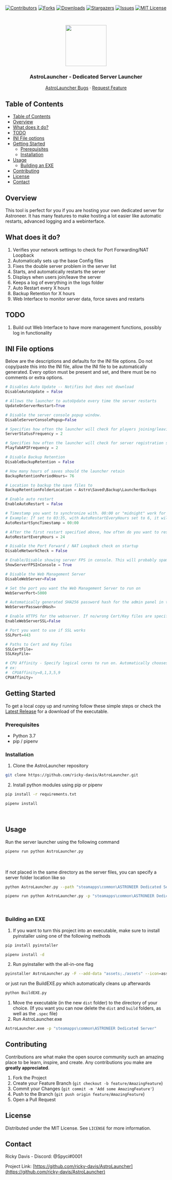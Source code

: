 [![Contributors][contributors-shield]][contributors-url]
[![Forks][forks-shield]][forks-url]
[![Downloads][downloads-shield]][downloads-url]
[![Stargazers][stars-shield]][stars-url]
[![Issues][issues-shield]][issues-url]
[![MIT License][license-shield]][license-url]


<br />
<p align="center">
  <img src="https://raw.githubusercontent.com/ricky-davis/AstroLauncher/master/assets/astrolauncherlogo.ico" width="128px">
  <h3 align="center">AstroLauncher - Dedicated Server Launcher</h3>

  <p align="center">
    <a href="https://github.com/ricky-davis/AstroLauncher/issues">AstroLauncher Bugs</a>
    ·
    <a href="https://github.com/ricky-davis/AstroLauncher/issues">Request Feature</a>
  </p>
</p>

<!-- TABLE OF CONTENTS -->

## Table of Contents

- [Table of Contents](#table-of-contents)
- [Overview](#overview)
- [What does it do?](#what-does-it-do)
- [TODO](#todo)
- [INI File options](#ini-file-options)
- [Getting Started](#getting-started)
  - [Prerequisites](#prerequisites)
  - [Installation](#installation)
- [Usage](#usage)
  - [Building an EXE](#building-an-exe)
- [Contributing](#contributing)
- [License](#license)
- [Contact](#contact)

## Overview

This tool is perfect for you if you are hosting your own dedicated server for Astroneer. It has many features to make hosting a lot easier like automatic restarts, advanced logging and a webinterface.

## What does it do?

1. Verifies your network settings to check for Port Forwarding/NAT Loopback
2. Automatically sets up the base Config files
3. Fixes the double server problem in the server list
4. Starts, and automatically restarts the server
5. Displays when users join/leave the server
6. Keeps a log of everything in the logs folder
7. Auto Restart every X hours
8. Backup Retention for X hours
9. Web Interface to monitor server data, force saves and restarts

## TODO

1. Build out Web Interface to have more management functions, possibly log in functionality


## INI File options

Below are the descriptions and defaults for the INI file options. Do not copy/paste this into the INI file, allow the INI file to be automatically generated. Every option must be present and set, and there must be no comments or extra options.
```python
# Disables Auto Update -- Notifies but does not download
DisableAutoUpdate = False

# Allows the launcher to autoUpdate every time the server restarts
UpdateOnServerRestart=True

# Disable the server console popup window.
DisableServerConsolePopup=False

# Specifies how often the launcher will check for players joining/leaving
ServerStatusFrequency = 2

# Specifies how often the launcher will check for server registration status
PlayfabAPIFrequency = 2

# Disable Backup Retention
DisableBackupRetention = False

# How many hours of saves should the launcher retain
BackupRetentionPeriodHours= 76

# Location to backup the save files to
BackupRetentionFolderLocation = Astro\Saved\Backup\LauncherBackups

# Enable auto restart
EnableAutoRestart = False

# Timestamp you want to synchronize with. 00:00 or "midnight" work for midnight. Disable with "False". No quotes.
# Example: If set to 03:35, with AutoRestartEveryHours set to 6, it will restart at 03:35, 09:35, 15:35, and 21:35 every day
AutoRestartSyncTimestamp = 00:00

# After the first restart specified above, how often do you want to restart?
AutoRestartEveryHours = 24

# Disable the Port Forward / NAT Loopback check on startup
DisableNetworkCheck = False

# Enable/Disable showing server FPS in console. This will probably spam your console when playing are in your server
ShowServerFPSInConsole = True

# Disable the Web Management Server
DisableWebServer=False

# Set the port you want the Web Management Server to run on
WebServerPort=5000

# Automatically generated SHA256 password hash for the admin panel in the webserver
WebServerPasswordHash=

# Enable HTTPS for the webserver. If no/wrong Cert/Key files are specified, defaults to False
EnableWebServerSSL=False

# Port you want to use if SSL works
SSLPort=443

# Paths to Cert and Key files
SSLCertFile=
SSLKeyFile=

# CPU Affinity - Specify logical cores to run on. Automatically chooses if empty.
# ex:
#  CPUAffinity=0,1,3,5,9
CPUAffinity=

```


<!-- GETTING STARTED -->

## Getting Started

To get a local copy up and running follow these simple steps or check the [Latest Release](https://github.com/ricky-davis/AstroLauncher/releases/latest) for a download of the executable.

### Prerequisites

- Python 3.7
- pip / pipenv

### Installation

1. Clone the AstroLauncher repository

```sh
git clone https://github.com/ricky-davis/AstroLauncher.git
```

2. Install python modules using pip or pipenv

```sh
pip install -r requirements.txt
```

```sh
pipenv install
```

<br />

<!-- USAGE EXAMPLES -->

## Usage

Run the server launcher using the following command

```sh
pipenv run python AstroLauncher.py
```

<br /><br />
If not placed in the same directory as the server files, you can specify a server folder location like so

```sh
python AstroLauncher.py --path "steamapps\common\ASTRONEER Dedicated Server"
```

```sh
pipenv run python AstroLauncher.py -p "steamapps\common\ASTRONEER Dedicated Server"
```

<br />

### Building an EXE

1. If you want to turn this project into an executable, make sure to install pyinstaller using one of the following methods

```sh
pip install pyinstaller
```

```sh
pipenv install -d
```

2. Run pyinstaller with the all-in-one flag

```sh
pyinstaller AstroLauncher.py -F --add-data "assets;./assets" --icon=assets/astrolauncherlogo.ico
```
or just run the BuildEXE.py which automatically cleans up afterwards
```sh
python BuildEXE.py
```

1. Move the executable (in the new `dist` folder) to the directory of your choice. (If you want you can now delete the `dist` and `build` folders, as well as the `.spec` file)
2. Run AstroLauncher.exe

```sh
AstroLauncher.exe -p "steamapps\common\ASTRONEER Dedicated Server"
```

<!-- CONTRIBUTING -->

## Contributing

Contributions are what make the open source community such an amazing place to be learn, inspire, and create. Any contributions you make are **greatly appreciated**.

1. Fork the Project
2. Create your Feature Branch (`git checkout -b feature/AmazingFeature`)
3. Commit your Changes (`git commit -m 'Add some AmazingFeature'`)
4. Push to the Branch (`git push origin feature/AmazingFeature`)
5. Open a Pull Request

<!-- LICENSE -->

## License

Distributed under the MIT License. See `LICENSE` for more information.

<!-- CONTACT -->

## Contact

Ricky Davis - Discord: @Spyci#0001

Project Link: [https://github.com/ricky-davis/AstroLauncher](https://github.com/ricky-davis/AstroLauncher)

<!-- MARKDOWN LINKS & IMAGES -->
<!-- https://www.markdownguide.org/basic-syntax/#reference-style-links -->

[contributors-shield]: https://img.shields.io/github/contributors/ricky-davis/AstroLauncher.svg?style=flat-square
[contributors-url]: https://github.com/ricky-davis/AstroLauncher/graphs/contributors
[forks-shield]: https://img.shields.io/github/forks/ricky-davis/AstroLauncher.svg?style=flat-square
[forks-url]: https://github.com/ricky-davis/AstroLauncher/network/members

[downloads-shield]:https://img.shields.io/github/downloads/ricky-davis/AstroLauncher/total
[downloads-url]:https://github.com/ricky-davis/AstroLauncher/releases/latest

[stars-shield]: https://img.shields.io/github/stars/ricky-davis/AstroLauncher.svg?style=flat-square
[stars-url]: https://github.com/ricky-davis/AstroLauncher/stargazers
[issues-shield]: https://img.shields.io/github/issues/ricky-davis/AstroLauncher.svg?style=flat-square
[issues-url]: https://github.com/ricky-davis/AstroLauncher/issues
[license-shield]: https://img.shields.io/github/license/ricky-davis/AstroLauncher.svg?style=flat-square
[license-url]: https://github.com/ricky-davis/AstroLauncher/blob/master/LICENSE.txt
